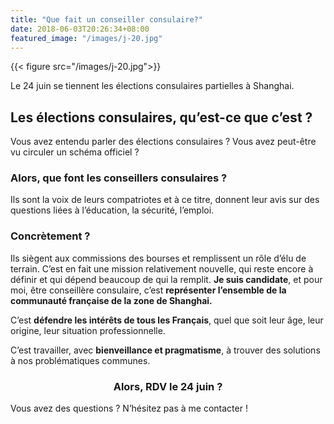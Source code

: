 ```yaml
---
title: "Que fait un conseiller consulaire?"
date: 2018-06-03T20:26:34+08:00
featured_image: "/images/j-20.jpg"
---
```


{{< figure src="/images/j-20.jpg">}}

Le 24 juin se tiennent les élections consulaires partielles à Shanghai.
<h2> Les élections consulaires, qu’est-ce que c’est ? </h2>
Vous avez entendu parler des élections consulaires ? Vous avez peut-être vu circuler un schéma officiel ? 
<p>
<h3>Alors, que font les conseillers consulaires ?</h3> Ils sont la voix de leurs compatriotes et à ce titre, donnent leur avis sur des questions liées à l’éducation, la sécurité, l’emploi. 
<h3>Concrètement ?</h3> 
Ils siègent aux commissions des bourses et remplissent un rôle d’élu de terrain. 
C’est en fait une mission relativement nouvelle, qui reste encore à définir et qui dépend beaucoup de qui la remplit. 
<b>Je suis candidate</b>, et pour moi, être conseillère consulaire, c’est <b>représenter l’ensemble de la communauté française de la zone de Shanghai.</b>
<p>
 C’est <b>défendre les intérêts de tous les Français</b>, quel que soit leur âge, leur origine, leur situation professionnelle. 
 <p>
 C’est travailler, avec <b>bienveillance et pragmatisme</b>, à trouver des solutions à nos problématiques communes. 

 <h3 style="text-align: center;">Alors, RDV le 24 juin ? </h3>
 Vous avez des questions ? N’hésitez pas à me contacter !
